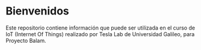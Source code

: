 # Bienvenidos 
Este repositorio contiene información que puede ser utilizada en el curso de IoT (Internet Of Things) realizado por Tesla Lab de Universidad Galileo, para Proyecto Balam.
